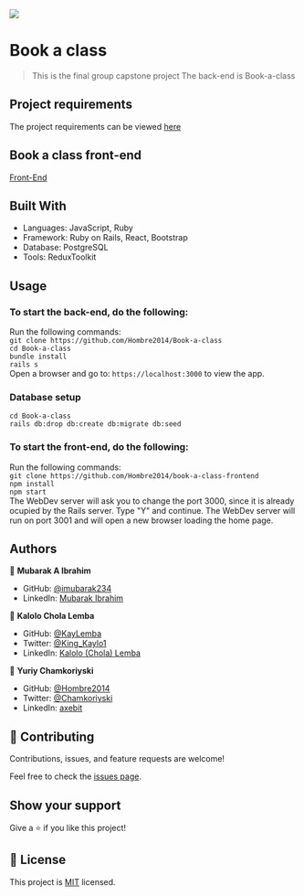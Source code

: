![](https://img.shields.io/badge/Microverse-blueviolet)

# Book a class

>  This is the final group capstone project The back-end is Book-a-class

## Project requirements

The project requirements can be viewed [here](https://github.com/microverseinc/curriculum-final-capstone/blob/main/projects/business_requirements.md)

## Book a class front-end

[Front-End](https://github.com/Hombre2014/book-a-class-frontend)

## Built With

- Languages: JavaScript, Ruby
- Framework: Ruby on Rails, React, Bootstrap
- Database: PostgreSQL
- Tools: ReduxToolkit

## Usage

### To start the back-end, do the following:

Run the following commands:</br>
`git clone https://github.com/Hombre2014/Book-a-class`</br>
`cd Book-a-class`</br>
`bundle install`</br>
`rails s`</br>
Open a browser and go to: `https://localhost:3000` to view the app.

### Database setup

`cd Book-a-class`</br>
`rails db:drop db:create db:migrate db:seed`

### To start the front-end, do the following:

Run the following commands:</br>
`git clone https://github.com/Hombre2014/book-a-class-frontend`</br>
`npm install`</br>
`npm start`</br>
The WebDev server will ask you to change the port 3000, since it is already ocupied by the Rails server. Type "Y" and continue. The WebDev server will run on port 3001 and will open a new browser loading the home page.

## Authors

👤 **Mubarak A Ibrahim**

- GitHub: [@imubarak234](https://github.com/imubarak234)
- LinkedIn: [Mubarak Ibrahim](https://www.linkedin.com/in/mubarak-ibrahim-1540a5208/)

👤 **Kalolo Chola Lemba**

- GitHub: [@KayLemba](https://github.com/KayLemba)
- Twitter: [@King_Kaylo1](https://twitter.com/King_Kaylo1)
- LinkedIn: [Kalolo (Chola) Lemba](https://www.linkedin.com/in/kalolo-lemba-41a8339a/)

👤 **Yuriy Chamkoriyski**

- GitHub: [@Hombre2014](https://github.com/Hombre2014)
- Twitter: [@Chamkoriyski](https://twitter.com/Chamkoriyski)
- LinkedIn: [axebit](https://linkedin.com/in/axebit)

## 🤝 Contributing

Contributions, issues, and feature requests are welcome!

Feel free to check the [issues page](https://github.com/Hombre2014/Book-a-class/issues).

## Show your support

Give a ⭐️ if you like this project!

## 📝 License

This project is [MIT](./license.md) licensed.

